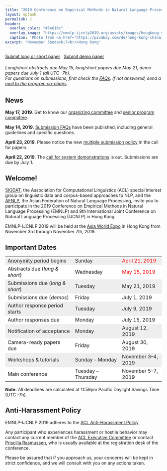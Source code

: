 ```yaml
---
title: "2019 Conference on Empirical Methods in Natural Language Processing and 9th International Joint Conference on Natural Language Processing"
layout: splash
permalink: /
header:
  overlay_color: "#5e616c"
  overlay_image: "https://emnlp-ijcnlp2019.org/assets/images/hongkong-skyline-wide.jpg"
  caption: 'Photo from <a href="https://pixabay.com/de/hong-kong-china-nacht-stadtbild-1081704/">Pixabay</a>, <a href="https://creativecommons.org/publicdomain/zero/1.0/deed.de">CC0 Creative Commons</a>'
excerpt: "November 3&ndash;7<br/>Hong Kong"
---
```


<!--
<div class="text-center">
    <span style="font-size: normal;"><i class="fa fa-fw fa-calendar" aria-hidden="true"></i></span><br/>
    <span style="font-weight: bold; font-size: smaller;">
    Tutorials &amp; Workshops : October 31 &amp; November 1<br/>Main Conference : November 2 &ndash; November 4</span>
</div>
--> 

<div class="text-center">
<a href="https://www.softconf.com/emnlp2019/papers/" target="_blank" class="btn btn--primary">Submit long or short paper</a>
&nbsp;
<a href="https://www.softconf.com/emnlp2019/demo/" target="_blank" class="btn btn--primary">Submit demo paper</a>

<h6>
Long/short abstracts due May 15, long/short papers due May 21, demo papers due July 1 (all UTC -7h).
<br>
For questions on submissions, first check the <a href="./calls/submission">FAQs</a>. If not answered, send a <a href="mailto:emnlp-ijcnlp-2019-program-chairs@googlegroups.com">mail to the program co-chairs</a>.
</h6>
</div>

<h2>News</h2>

**May 17, 2019**.
Get to know our [organizing committee](./organization) and [senior program committee](./pc).

**May 14, 2019**.
[Submission FAQs](./calls/submission) have been published, including general guidelines and specific questions. 

**April 23, 2019**. 
Please notice the new <a href="/calls/papers#multiple-submission-policy">multiple submission policy</a> in the call for papers. 

**April 22, 2019**.
The <a href="./calls/demos">call for system demonstrations</a> is out. Submissions are due by July 1. 


<!-- OLDER NEWS
**May 12, 2019**.
[Submission Guidelines](./calls/submission) have been published to address some common questions.

**May 11, 2019**. 
The <a href="./pc">senior program committee</a> has been announced.

**April 15, 2019**.
Latex, Word, and Overleaf paper templates can now be found in the <a href="/calls/papers#formatting-requirements">call for papers</a>.

**March 26, 2019**. 
Preliminary information on childcare grants available <a href="./participants">here</a>. 

**March 21, 2019**. 
The <a href="./calls/papers">call for papers</a> is out. Abstracts are due by May 15, paper submissions by May 21.

**December 16, 2018**. 
The list of accepted <a href="./program/workshops/">workshops</a> is out.

**November 25, 2018**. 
The important dates have been announced (see below).
-->


## Welcome!

[SIGDAT](http://sigdat.org"), the Association for Computational Linguistics (ACL) special interest group on linguistic data and corpus-based approaches to NLP, and the [AFNLP](http://www.afnlp.org"), the Asian Federation of Natural Language Processing, invite you to participate in the 2019 Conference on Empirical Methods in Natural Language Processing (EMNLP) and 9th International Joint Conference on Natural Language Processing (IJCNLP) in Hong Kong. 

EMNLP-IJCNLP 2019 will be held at the [Asia World Expo](https://www.asiaworld-expo.com) in Hong Kong from November 3rd through November 7th, 2019.


## Important Dates

<table>
        <tr style="background-color: #eee;">
            <td style="width: 43%;"><a href="/calls/papers#important-anonymity-period">Anonymity period</a> begins</td>
            <td style="width: 27%;">Sunday</td>
            <td><span style="color:red">April 21, 2019</span></td>
        </tr>
        <tr style="background-color: #fff;">
            <td>Abstracts due (<i>long &amp; short</i>)</td>
            <td>Wednesday</td>
            <td><span style="color:red">May 15, 2019</span></td>
        </tr>
        <tr style="background-color: #eee;">
            <td style="width: 40%;">Submissions due (<i>long &amp; short</i>)</td>
            <td style="width: 30%;">Tuesday</td>
            <td>May 21, 2019</td>
        </tr>     
        <tr style="background-color: #fff;">
            <td style="width: 40%;">Submissions due (<i>demos</i>)</td>
            <td style="width: 30%;">Friday</td>
            <td>July 1, 2019</td>
        </tr>
        <tr style="background-color: #eee;">
            <td>Author response period starts</td>
            <td>Tuesday</td>
            <td>July 9, 2019</td>
        </tr>
        <tr style="background-color: #fff;">
            <td>Author responses due</td>
            <td>Monday</td>
            <td>July 15, 2019</td>
        </tr>
        <tr style="background-color: #eee;">
            <td>Notification of acceptance</td>
            <td>Monday</td>
            <td>August 12, 2019</td>
        </tr>
        <tr style="background-color: #fff;">
          <td>Camera-ready papers due</td>
          <td>Friday</td>
          <td>August 30, 2019</td>
        </tr>
<!--
        <tr>
          <td>Travel scholarships, student volunteer, and childcare grant applications due</td>
          <td style="width: 30%;">Monday</td>
          <td>September 10, 2018</td>
        </tr>
        <tr>
            <td style="width: 40%;">Early Registration Deadline</td>
            <td style="width: 30%;">Monday</td>
            <td>September 24, 2018</td>
        </tr>
-->
        <tr style="background-color: #eee;">
            <td style="width: 40%;">Workshops &amp; tutorials</td>
            <td style="width: 30%;">Sunday &ndash; Monday</td>
            <td>November 3&ndash;4, 2019</td>
        </tr>
        <tr style="background-color: #fff;">
            <td>Main conference</td>
            <td>Tuesday &ndash; Thursday</td>
            <td>November 5&ndash;7, 2019</td>
        </tr>        
</table>

<b>Note.</b> All deadlines are calculated at 11:59pm Pacific Daylight Savings Time (UTC -7h).


## Anti-Harassment Policy

EMNLP-IJCNLP 2019 adheres to the <a href="https://www.aclweb.org/adminwiki/index.php?title=Anti-Harassment_Policy">ACL Anti-Harassment Policy</a>. 

Any participant who experiences harassment or hostile behavior may contact any current member of the <a href="https://www.aclweb.org/portal/about">ACL Executive Committee</a> or contact <a href="mailto:acl@aclweb.org">Priscilla Rasmussen</a>, who is usually available at the registration desk of the conference. 

Please be assured that if you approach us, your concerns will be kept in strict confidence, and we will consult with you on any actions taken.
